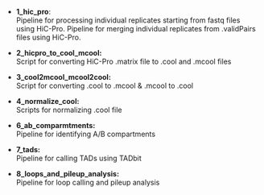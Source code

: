 - **1_hic_pro**: <br>
  Pipeline for processing individual replicates starting from fastq files using HiC-Pro.
  Pipeline for merging individual replicates from .validPairs files using HiC-Pro.
  
- **2_hicpro_to_cool_mcool:** <br>
  Script for converting HiC-Pro .matrix file to .cool and .mcool files
  
- **3_cool2mcool_mcool2cool:** <br>
  Script for converting .cool to .mcool & .mcool to .cool
  
- **4_normalize_cool:** <br>
  Scripts for normalizing .cool file
  
- **6_ab_comparmtments:** <br>
  Pipeline for identifying A/B compartments
  
- **7_tads:** <br>
  Pipeline for calling TADs using TADbit
  
- **8_loops_and_pileup_analysis:** <br>
  Pipeline for loop calling and pileup analysis
